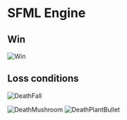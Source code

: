 # SFML Engine

## Win
![Win](https://github.com/user-attachments/assets/2aed5a89-1601-4a53-8160-eff83c9bd329)



## Loss conditions

![DeathFall](https://github.com/user-attachments/assets/93409bb5-18d4-4a05-8e61-38836c6b7e7b)

![DeathMushroom](https://github.com/user-attachments/assets/3f3f906a-3dda-40d7-9e2d-279038d7c693)
![DeathPlantBullet](https://github.com/user-attachments/assets/5e7e30f2-cad1-4f77-a6c6-80503322d287)





